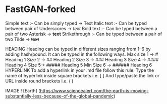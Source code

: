 # FastGAN-forked

Simple text :- Can be simply typed → Text
Italic text :- Can be typed between pair of Underscores → _text_
Bold text :- Can be typed between a pair of two Asterisk → **text**
Strikethrough :- Can be typed between a pair of two Tilde → ~~text~~


HEADING
Heading can be typed in different sizes ranging from 1–6 by adding hash/pound. It can be typed in the following ways.
Max size 1 → # Heading 1
Size 2 → ## Heading 2
Size 3 → ### Heading 3
Size 4 → #### Heading 4
Size 5→ ##### Heading 5
Min Size 6 → ###### Heading 6
HYPERLINK
To add a hyperlink in your .md file follow this rule.
Type the name of hyperlink inside square brackets i.e. [ ]
And type/paste the link or URL inside round brackets i.e. ( )

IMAGE
! [Earth] (https://www.sciencealert.com/the-earth-is-moving-substantially-less-because-of-the-global-pandemic)
